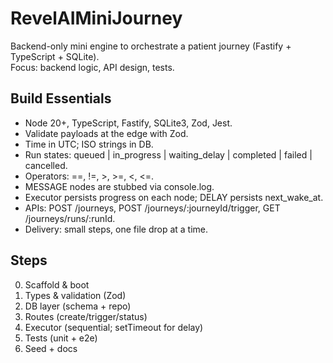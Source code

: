 # RevelAIMiniJourney

Backend-only mini engine to orchestrate a patient journey (Fastify + TypeScript + SQLite).  
Focus: backend logic, API design, tests.

## Build Essentials
- Node 20+, TypeScript, Fastify, SQLite3, Zod, Jest.
- Validate payloads at the edge with Zod.
- Time in UTC; ISO strings in DB.
- Run states: queued | in_progress | waiting_delay | completed | failed | cancelled.
- Operators: ==, !=, >, >=, <, <=.
- MESSAGE nodes are stubbed via console.log.
- Executor persists progress on each node; DELAY persists next_wake_at.
- APIs: POST /journeys, POST /journeys/:journeyId/trigger, GET /journeys/runs/:runId.
- Delivery: small steps, one file drop at a time.

## Steps
0) Scaffold & boot  
1) Types & validation (Zod)  
2) DB layer (schema + repo)  
3) Routes (create/trigger/status)  
4) Executor (sequential; setTimeout for delay)  
5) Tests (unit + e2e)  
6) Seed + docs
